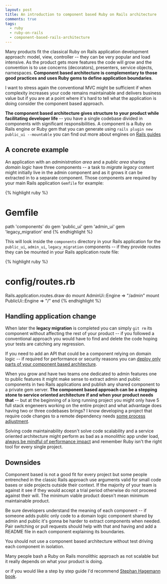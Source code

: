 ```yaml
---
layout: post
title: An introduction to component based Ruby on Rails architecture
comments: true
tags:
  - ruby
  - ruby-on-rails
  - component-based-rails-architecture
---
```


Many products fit the classical Ruby on Rails application development approach: model, view, controller -- they can be very popular and load intensive. As the product gets more features the code will grow and the convention is to use concerns (decorators), presenters, service objects, namespaces. **Component based architecture is complementary to those good practices and uses Ruby gems to define application boundaries**.

I want to stress again the conventional MVC might be sufficient if when complexity increases your code remains maintainable and delivers business value but if you are at a point where it's hard to tell what the application is doing consider the component based approach.

**The component based architecture gives structure to your product while facilitating developer life** -- you have a single codebase divided in components with significant responsibilities. A component is a Ruby on Rails engine or Ruby gem that you can generate using `rails plugin new public_ui --mountable` you can find out more about engines on [Rails guides](http://guides.rubyonrails.org/engines.html)


## A concrete example

An application with an *administration area* and a *public area* sharing *domain logic* have three components -- a task to *migrate legacy* content might initially live in the admin component and as it grows it can be extracted in to a separate component. Those components are required by your main Rails application `Gemfile` for example:


{% highlight ruby %}
# Gemfile
path 'components' do
  gem 'public_ui'
  gem 'admin_ui'
  gem 'legacy_migration'
end
{% endhighlight %}

This will look inside the `components` directory in your Rails application for the `public_ui`, `admin_ui`, `legacy_migration` components -- if they provide routes they can be mounted in your Rails application route file:

{% highlight ruby %}
# config/routes.rb
Rails.application.routes.draw do
  mount AdminUi::Engine => "/admin"
  mount PublicUi::Engine => "/"
end
{% endhighlight %}


## Handling application change

When later the **legacy migration** is completed you can simply `git rm` its component without affecting the rest of your product -- if you followed a conventional approach you would have to find and delete the code hoping your tests are catching any regression.

If you need to add an API that could be a component relying on domain logic -- if required for performance or security reasons you can [deploy only parts of your component based architecture](http://teotti.com/feature-flagging-portions-of-your-ruby-on-rails-application-with-engines/).

When you grow and have two teams one dedicated to admin features one to public features it might make sense to extract admin and public components in two Rails applications and publish any shared component to a private gem server. **The component based approach can be a stepping stone to service oriented architecture if and when your product needs that** -- but at the beginning of a long running project you might only have 5 full stack engeneers working on the entire project and what advantage does having two or three codebases brings? I know developing a project that require code changes to a remote dependency needs [some process adjustment](http://teotti.com/git-precommit-hooks-helping-local-ruby-gems-development/).

Solving code maintainability doesn't solve code scalability and a service oriented architecture might perform as bad as a monolithic app under load, [always be mindful of performance impact](http://teotti.com/a-successful-ruby-on-rails-performance-analysis-guideline/) and remember Ruby isn't the right tool for every single project.


## Downsides

Component based is not a good fit for every project but some people entrenched in the classic Rails approach use arguments valid for small code bases or side projects outside their context. If the majority of your team is against it see if they would accept a trial period otherwise do not proceed against their will. The minimum viable product doesn't mean minimum maintainable product.

Be sure developers understand the meaning of each component -- if someone adds public only code to a domain logic component shared by admin and public it's gonna be harder to extract components when needed. Pair switching or pull requests should help with that and having and add a README file in each component explaining its boundaries.

You should not use a component based architecture without test driving each component in isolation.

Many people bash a Ruby on Rails monolithic approach as not scalable but it really depends on what your product is doing.




or if you would like a step by step guide I'd recommend [Stephan Hagemann book](https://leanpub.com/cbra/).
